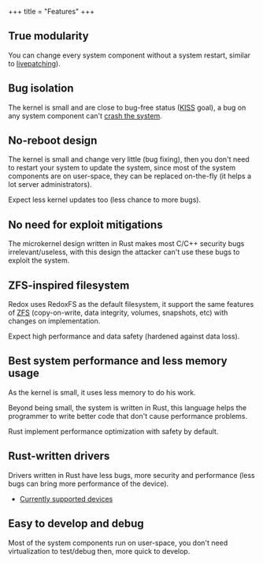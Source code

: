 +++
title = "Features"
+++

## True modularity

You can change every system component without a system restart, similar to [livepatching]).

[livepatching]: https://en.wikipedia.org/wiki/Kpatch

## Bug isolation

The kernel is small and are close to bug-free status ([KISS] goal), a bug on any system component can't [crash the system].

[KISS]: https://en.wikipedia.org/wiki/KISS_principle
[crash the system]: https://en.wikipedia.org/wiki/Kernel_panic

## No-reboot design

The kernel is small and change very little (bug fixing), then you don't need to restart your system to update the system, since most of the system components are on user-space, they can be replaced on-the-fly (it helps a lot server administrators).

Expect less kernel updates too (less chance to more bugs).

## No need for exploit mitigations

The microkernel design written in Rust makes most C/C++ security bugs irrelevant/useless, with this design the attacker can't use these bugs to exploit the system.

## ZFS-inspired filesystem

Redox uses RedoxFS as the default filesystem, it support the same features of [ZFS] (copy-on-write, data integrity, volumes, snapshots, etc) with changes on implementation.

Expect high performance and data safety (hardened against data loss).

[ZFS]: https://docs.freebsd.org/en/books/handbook/zfs/

## Best system performance and less memory usage

As the kernel is small, it uses less memory to do his work.

Beyond being small, the system is written in Rust, this language helps the programmer to write better code that don't cause performance problems.

Rust implement performance optimization with safety by default.

## Rust-written drivers

Drivers written in Rust have less bugs, more security and performance (less bugs can bring more performance of the device).

- [Currently supported devices](/faq/#which-devices-redox-support)

## Easy to develop and debug

Most of the system components run on user-space, you don't need virtualization to test/debug then, more quick to develop.

